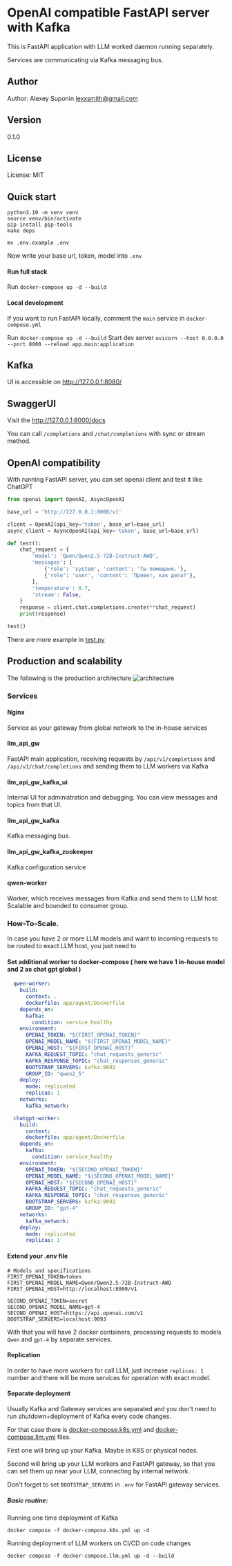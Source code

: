 # OpenAI compatible FastAPI server with Kafka

This is FastAPI application with LLM worked daemon running separately.

Services are communicating via Kafka messaging bus.


## Author

Author: Alexey Suponin <lexxsmith@gmail.com>

## Version

0.1.0

## License

License: MIT

## Quick start

```
python3.10 -m venv venv
source venv/bin/activate
pip install pip-tools
make deps

mv .env.example .env
```

Now write your base url, token, model into `.env`

#### Run full stack

Run `docker-compose up -d --build`


#### Local development

If you want to run FastAPI locally, comment the `main` service in `docker-compose.yml`

Run `docker-compose up -d --build`
Start dev server `uvicorn --host 0.0.0.0 --port 8000 --reload app.main:application`

## Kafka

UI is accessible on http://127.0.0.1:8080/


## SwaggerUI

Visit the http://127.0.0.1:8000/docs

You can call `/completions` and `/chat/completions` with sync or stream method.

## OpenAI compatibility

With running FastAPI server, you can set openai client and test it like ChatGPT

```python
from openai import OpenAI, AsyncOpenAI

base_url = 'http://127.0.0.1:8000/v1'

client = OpenAI(api_key='token', base_url=base_url)
async_client = AsyncOpenAI(api_key='token', base_url=base_url)

def test():
    chat_request = {
        'model': 'Qwen/Qwen2.5-72B-Instruct-AWQ',
        'messages': [
            {'role': 'system', 'content': 'Ты помощник.'},
            {'role': 'user', 'content': 'Привет, как дела?'},
        ],
        'temperature': 0.7,
        'stream': False,
    }
    response = client.chat.completions.create(**chat_request)
    print(response)

test()
```

There are more example in [test.py](test.py)


## Production and scalability

The following is the production architecture  ![architecture](app/docs/arch.jpg)

### Services

#### Nginx

Service as your gateway from global network to the in-house services

#### llm_api_gw

FastAPI main application, receiving requests by `/api/v1/completions` and `/api/v1/chat/completions` and sending them to LLM workers via Kafka

#### llm_api_gw_kafka_ui

Internal UI for administration and debugging. You can view messages and topics from that UI.

#### llm_api_gw_kafka

Kafka messaging bus.

#### llm_api_gw_kafka_zookeeper

Kafka configuration service

#### qwen-worker

Worker, which receives messages from Kafka and send them to LLM host.
Scalable and bounded to consumer group.

### How-To-Scale.

In case you have 2 or more LLM models and want to incoming requests to be routed to exact LLM host, you just need to 

#### Set additional worker to docker-compose ( here we have 1 in-house model and 2 as chat gpt global ) 

```yaml
  qwen-worker:
    build:
      context: .
      dockerfile: app/agent/Dockerfile
    depends_on:
      kafka:
        condition: service_healthy
    environment:
      OPENAI_TOKEN: "${FIRST_OPENAI_TOKEN}"
      OPENAI_MODEL_NAME: "${FIRST_OPENAI_MODEL_NAME}"
      OPENAI_HOST: "${FIRST_OPENAI_HOST}"
      KAFKA_REQUEST_TOPIC: "chat_requests_generic"
      KAFKA_RESPONSE_TOPIC: "chat_responses_generic"
      BOOTSTRAP_SERVERS: kafka:9092
      GROUP_ID: "qwen2_5"
    deploy:
      mode: replicated
      replicas: 1
    networks:
      kafka_network:

  chatgpt-worker:
    build:
      context: .
      dockerfile: app/agent/Dockerfile
    depends_on:
      kafka:
        condition: service_healthy
    environment:
      OPENAI_TOKEN: "${SECOND_OPENAI_TOKEN}"
      OPENAI_MODEL_NAME: "${SECOND_OPENAI_MODEL_NAME}"
      OPENAI_HOST: "${SECOND_OPENAI_HOST}"
      KAFKA_REQUEST_TOPIC: "chat_requests_generic"
      KAFKA_RESPONSE_TOPIC: "chat_responses_generic"
      BOOTSTRAP_SERVERS: kafka:9092
      GROUP_ID: "gpt-4"
    networks:
      kafka_network:
    deploy:
      mode: replicated
      replicas: 1
```

#### Extend your .env file 

```
# Models and specifications
FIRST_OPENAI_TOKEN=token
FIRST_OPENAI_MODEL_NAME=Qwen/Qwen2.5-72B-Instruct-AWQ
FIRST_OPENAI_HOST=http://localhost:8000/v1

SECOND_OPENAI_TOKEN=secret
SECOND_OPENAI_MODEL_NAME=gpt-4
SECOND_OPENAI_HOST=https://api.openai.com/v1
BOOTSTRAP_SERVERS=localhost:9093
```

With that you will have 2 docker containers, processing requests to models `Qwen` and `gpt-4` by separate services.

#### Replication

In order to have more workers for call LLM, just increase `replicas: 1` number and there will be more services for operation with exact model.

#### Separate deployment

Usually Kafka and Gateway services are separated and you don't need to run shutdown+deployment of Kafka every code changes.

For that case there is [docker-compose.k8s.yml](docker-compose.k8s.yml) and [docker-compose.llm.yml](docker-compose.llm.yml) files.

First one will bring up your Kafka. Maybe in K8S or physical nodes.

Second will bring up your LLM workers and FastAPI gateway, so that you can set them up near your LLM, connecting by internal network.

Don't forget to set `BOOTSTRAP_SERVERS` in `.env` for FastAPI gateway services.

##### Basic routine:

Running one time deployment of Kafka

```
docker compose -f docker-compose.k8s.yml up -d
```

Running deployment of LLM workers on CI/CD on code changes

```
docker compose -f docker-compose.llm.yml up -d --build
```
